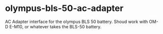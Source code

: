 # olympus-bls-50-ac-adapter
AC Adapter interface for the olympus BLS 50 battery.  Shoud work with OM-D E-M10, or whatever takes the BLS-50 battery.

